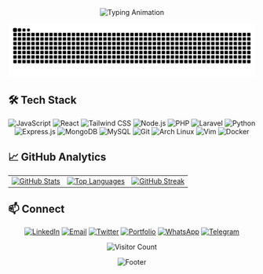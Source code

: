 <div align="center">
  <img src="https://readme-typing-svg.herokuapp.com/?lines=Full+Stack+Web+Developer;&font=Fira%20Code&center=true&width=440&height=45&color=D946EF&vCenter=true&size=22&pause=1000" alt="Typing Animation">
</div>

<div align="center">

![Snake Dark](https://raw.githubusercontent.com/smail-yazidi/smail-yazidi/output/github-snake-dark.svg)

</div>

## 🛠️ Tech Stack

<div align="center">
<p align="center">
  <img src="https://img.shields.io/badge/JavaScript-F7DF1E?style=for-the-badge&logo=javascript&logoColor=black" alt="JavaScript"/>
  <img src="https://img.shields.io/badge/React-20232A?style=for-the-badge&logo=react&logoColor=61DAFB" alt="React"/>
  <img src="https://img.shields.io/badge/Tailwind_CSS-D946EF?style=for-the-badge&logo=tailwind-css&logoColor=white" alt="Tailwind CSS"/>
  <img src="https://img.shields.io/badge/Node.js-D946EF?style=for-the-badge&logo=node.js&logoColor=white" alt="Node.js"/>
  <img src="https://img.shields.io/badge/PHP-D946EF?style=for-the-badge&logo=php&logoColor=white" alt="PHP"/>
  <img src="https://img.shields.io/badge/Laravel-D946EF?style=for-the-badge&logo=laravel&logoColor=white" alt="Laravel"/>
  <img src="https://img.shields.io/badge/Python-D946EF?style=for-the-badge&logo=python&logoColor=white" alt="Python"/>
  <img src="https://img.shields.io/badge/Express.js-D946EF?style=for-the-badge&logo=express&logoColor=white" alt="Express.js"/>
  <img src="https://img.shields.io/badge/MongoDB-D946EF?style=for-the-badge&logo=mongodb&logoColor=white" alt="MongoDB"/>
  <img src="https://img.shields.io/badge/MySQL-D946EF?style=for-the-badge&logo=mysql&logoColor=white" alt="MySQL"/>
  <img src="https://img.shields.io/badge/Git-D946EF?style=for-the-badge&logo=git&logoColor=white" alt="Git"/>
  <img src="https://img.shields.io/badge/Arch_Linux-D946EF?style=for-the-badge&logo=arch-linux&logoColor=white" alt="Arch Linux"/>
  <img src="https://img.shields.io/badge/VIM-D946EF?style=for-the-badge&logo=vim&logoColor=white" alt="Vim"/>
  <img src="https://img.shields.io/badge/Docker-D946EF?style=for-the-badge&logo=docker&logoColor=white" alt="Docker"/>
</p>
</div>

## 📈 GitHub Analytics  

<div align="center">
  <table border="0">
    <tr>
      <td>
        <a href="https://github.com/Smail-Yazidi">
          <img height="180em" src="https://github-readme-stats.vercel.app/api?username=Smail-Yazidi&show_icons=true&theme=radical&include_all_commits=true" alt="GitHub Stats"/>
        </a>
      </td>
      <td>
        <a href="https://github.com/Smail-Yazidi">
          <img height="180em" src="https://github-readme-stats.vercel.app/api/top-langs/?username=Smail-Yazidi&layout=compact&langs_count=8&theme=radical" alt="Top Languages"/>
        </a>
      </td>
      <td>
         <a href="https://github.com/Smail-Yazidi">
    <img src="https://github-readme-streak-stats.herokuapp.com/?user=Smail-Yazidi&theme=radical" alt="GitHub Streak"/>
  </a>
      </td>
    </tr>
  </table>
</div>

## 📫 Connect

<div align="center">
  
[![LinkedIn](https://img.shields.io/badge/LinkedIn-D946EF?style=for-the-badge&logo=linkedin&logoColor=white)](https://linkedin.com/in/smail-yazidi/)
[![Email](https://img.shields.io/badge/Email-D946EF?style=for-the-badge&logo=gmail&logoColor=white)](mailto:smail.yazidi.contact@gmail.com)
[![Twitter](https://img.shields.io/badge/Twitter-D946EF?style=for-the-badge&logo=twitter&logoColor=white)](https://x.com/smail_yazidi)
[![Portfolio](https://img.shields.io/badge/Portfolio-D946EF?style=for-the-badge&logo=vercel&logoColor=white)](https://smail-yazidi.vercel.app/)
[![WhatsApp](https://img.shields.io/badge/WhatsApp-D946EF?style=for-the-badge&logo=whatsapp&logoColor=white)](https://wa.me/0719270155)
[![Telegram](https://img.shields.io/badge/Telegram-D946EF?style=for-the-badge&logo=telegram&logoColor=white)](https://t.me/0719270155)

</div>

<div align="center">
  
![Visitor Count](https://komarev.com/ghpvc/?username=Smail-Yazidi&color=D946EF&style=for-the-badge)

</div>

<div align="center">
  <img src="https://capsule-render.vercel.app/api?type=waving&color=gradient&height=100&section=footer" alt="Footer"/>
</div>
